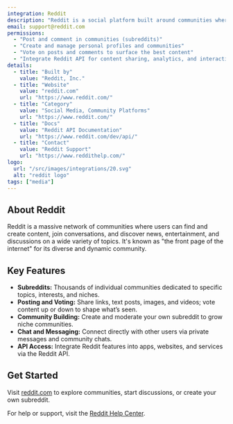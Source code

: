 ```yaml
---
integration: Reddit
description: "Reddit is a social platform built around communities where users can share content, join discussions, and discover information on almost any topic."
email: support@reddit.com
permissions:
  - "Post and comment in communities (subreddits)"
  - "Create and manage personal profiles and communities"
  - "Vote on posts and comments to surface the best content"
  - "Integrate Reddit API for content sharing, analytics, and interactions"
details:
  - title: "Built by"
    value: "Reddit, Inc."
  - title: "Website"
    value: "reddit.com"
    url: "https://www.reddit.com/"
  - title: "Category"
    value: "Social Media, Community Platforms"
    url: "https://www.reddit.com/"
  - title: "Docs"
    value: "Reddit API Documentation"
    url: "https://www.reddit.com/dev/api/"
  - title: "Contact"
    value: "Reddit Support"
    url: "https://www.reddithelp.com/"
logo:
  url: "/src/images/integrations/20.svg"
  alt: "reddit logo"
tags: ["media"]
---
```

## About Reddit

Reddit is a massive network of communities where users can find and create content, join conversations, and discover news, entertainment, and discussions on a wide variety of topics. It's known as "the front page of the internet" for its diverse and dynamic community.

## Key Features

- **Subreddits:** Thousands of individual communities dedicated to specific topics, interests, and niches.
- **Posting and Voting:** Share links, text posts, images, and videos; vote content up or down to shape what’s seen.
- **Community Building:** Create and moderate your own subreddit to grow niche communities.
- **Chat and Messaging:** Connect directly with other users via private messages and community chats.
- **API Access:** Integrate Reddit features into apps, websites, and services via the Reddit API.

## Get Started

Visit [reddit.com](https://www.reddit.com/) to explore communities, start discussions, or create your own subreddit.

For help or support, visit the [Reddit Help Center](https://www.reddithelp.com/).
